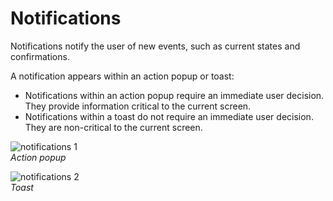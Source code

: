 # Notifications

Notifications notify the user of new events, such as current states and confirmations.

A notification appears within an action popup or toast:

-   Notifications within an action popup require an immediate user decision. They provide information critical to the current screen.
-   Notifications within a toast do not require an immediate user decision. They are non-critical to the current screen.



![notifications 1](media/pt_18_notifications_1-850x478.png)  
*Action popup*

![notifications 2](media/pt_18_notifications_2-850x478.png)  
*Toast*
